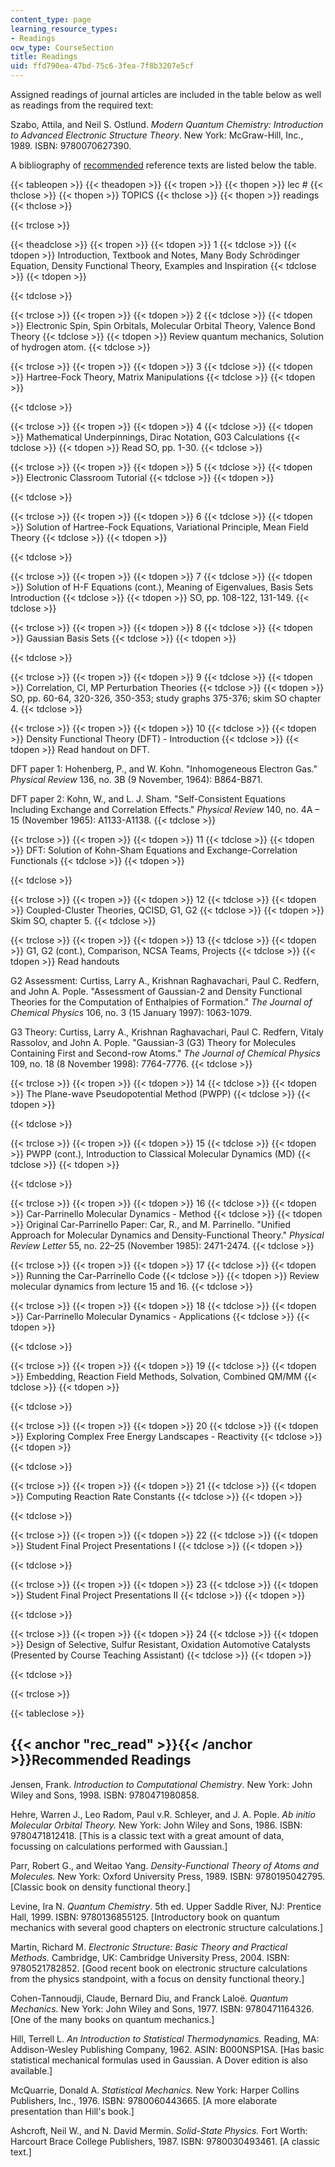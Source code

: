 ```yaml
---
content_type: page
learning_resource_types:
- Readings
ocw_type: CourseSection
title: Readings
uid: ffd790ea-47bd-75c6-3fea-7f8b3207e5cf
---
```


Assigned readings of journal articles are included in the table below as well as readings from the required text:

Szabo, Attila, and Neil S. Ostlund. _Modern_ _Quantum Chemistry: Introduction to Advanced Electronic Structure Theory_. New York: McGraw-Hill, Inc., 1989. ISBN: 9780070627390.

A bibliography of [recommended](#rec_read) reference texts are listed below the table.

{{< tableopen >}}
{{< theadopen >}}
{{< tropen >}}
{{< thopen >}}
lec #
{{< thclose >}}
{{< thopen >}}
TOPICS
{{< thclose >}}
{{< thopen >}}
readings
{{< thclose >}}

{{< trclose >}}

{{< theadclose >}}
{{< tropen >}}
{{< tdopen >}}
1
{{< tdclose >}}
{{< tdopen >}}
Introduction, Textbook and Notes, Many Body Schrödinger Equation, Density Functional Theory, Examples and Inspiration
{{< tdclose >}}
{{< tdopen >}}

{{< tdclose >}}

{{< trclose >}}
{{< tropen >}}
{{< tdopen >}}
2
{{< tdclose >}}
{{< tdopen >}}
Electronic Spin, Spin Orbitals, Molecular Orbital Theory, Valence Bond Theory
{{< tdclose >}}
{{< tdopen >}}
Review quantum mechanics, Solution of hydrogen atom.
{{< tdclose >}}

{{< trclose >}}
{{< tropen >}}
{{< tdopen >}}
3
{{< tdclose >}}
{{< tdopen >}}
Hartree-Fock Theory, Matrix Manipulations
{{< tdclose >}}
{{< tdopen >}}

{{< tdclose >}}

{{< trclose >}}
{{< tropen >}}
{{< tdopen >}}
4
{{< tdclose >}}
{{< tdopen >}}
Mathematical Underpinnings, Dirac Notation, G03 Calculations
{{< tdclose >}}
{{< tdopen >}}
Read SO, pp. 1-30.
{{< tdclose >}}

{{< trclose >}}
{{< tropen >}}
{{< tdopen >}}
5
{{< tdclose >}}
{{< tdopen >}}
Electronic Classroom Tutorial
{{< tdclose >}}
{{< tdopen >}}

{{< tdclose >}}

{{< trclose >}}
{{< tropen >}}
{{< tdopen >}}
6
{{< tdclose >}}
{{< tdopen >}}
Solution of Hartree-Fock Equations, Variational Principle, Mean Field Theory
{{< tdclose >}}
{{< tdopen >}}

{{< tdclose >}}

{{< trclose >}}
{{< tropen >}}
{{< tdopen >}}
7
{{< tdclose >}}
{{< tdopen >}}
Solution of H-F Equations (cont.), Meaning of Eigenvalues, Basis Sets Introduction
{{< tdclose >}}
{{< tdopen >}}
SO, pp. 108-122, 131-149.
{{< tdclose >}}

{{< trclose >}}
{{< tropen >}}
{{< tdopen >}}
8
{{< tdclose >}}
{{< tdopen >}}
Gaussian Basis Sets
{{< tdclose >}}
{{< tdopen >}}

{{< tdclose >}}

{{< trclose >}}
{{< tropen >}}
{{< tdopen >}}
9
{{< tdclose >}}
{{< tdopen >}}
Correlation, CI, MP Perturbation Theories
{{< tdclose >}}
{{< tdopen >}}
SO, pp. 60-64, 320-326, 350-353; study graphs 375-376; skim SO chapter 4.
{{< tdclose >}}

{{< trclose >}}
{{< tropen >}}
{{< tdopen >}}
10
{{< tdclose >}}
{{< tdopen >}}
Density Functional Theory (DFT) - Introduction
{{< tdclose >}}
{{< tdopen >}}
Read handout on DFT.  
  
DFT paper 1: Hohenberg, P., and W. Kohn. "Inhomogeneous Electron Gas." _Physical Review_ 136, no. 3B (9 November, 1964): B864-B871.  
  
DFT paper 2: Kohn, W., and L. J. Sham. "Self-Consistent Equations Including Exchange and Correlation Effects." _Physical Review_ 140, no. 4A – 15 (November 1965): A1133-A1138.
{{< tdclose >}}

{{< trclose >}}
{{< tropen >}}
{{< tdopen >}}
11
{{< tdclose >}}
{{< tdopen >}}
DFT: Solution of Kohn-Sham Equations and Exchange-Correlation Functionals
{{< tdclose >}}
{{< tdopen >}}

{{< tdclose >}}

{{< trclose >}}
{{< tropen >}}
{{< tdopen >}}
12
{{< tdclose >}}
{{< tdopen >}}
Coupled-Cluster Theories, QCISD, G1, G2
{{< tdclose >}}
{{< tdopen >}}
Skim SO, chapter 5.
{{< tdclose >}}

{{< trclose >}}
{{< tropen >}}
{{< tdopen >}}
13
{{< tdclose >}}
{{< tdopen >}}
G1, G2 (cont.), Comparison, NCSA Teams, Projects
{{< tdclose >}}
{{< tdopen >}}
Read handouts  
  
G2 Assessment: Curtiss, Larry A., Krishnan Raghavachari, Paul C. Redfern, and John A. Pople. "Assessment of Gaussian-2 and Density Functional Theories for the Computation of Enthalpies of Formation." _The Journal of Chemical Physics_ 106, no. 3 (15 January 1997): 1063-1079.  
  
G3 Theory: Curtiss, Larry A., Krishnan Raghavachari, Paul C. Redfern, Vitaly Rassolov, and John A. Pople. "Gaussian-3 (G3) Theory for Molecules Containing First and Second-row Atoms." _The Journal of Chemical Physics_ 109, no. 18 (8 November 1998): 7764-7776.
{{< tdclose >}}

{{< trclose >}}
{{< tropen >}}
{{< tdopen >}}
14
{{< tdclose >}}
{{< tdopen >}}
The Plane-wave Pseudopotential Method (PWPP)
{{< tdclose >}}
{{< tdopen >}}

{{< tdclose >}}

{{< trclose >}}
{{< tropen >}}
{{< tdopen >}}
15
{{< tdclose >}}
{{< tdopen >}}
PWPP (cont.), Introduction to Classical Molecular Dynamics (MD)
{{< tdclose >}}
{{< tdopen >}}

{{< tdclose >}}

{{< trclose >}}
{{< tropen >}}
{{< tdopen >}}
16
{{< tdclose >}}
{{< tdopen >}}
Car-Parrinello Molecular Dynamics - Method
{{< tdclose >}}
{{< tdopen >}}
Original Car-Parrinello Paper: Car, R., and M. Parrinello. "Unified Approach for Molecular Dynamics and Density-Functional Theory." _Physical Review Letter_ 55, no. 22–25 (November 1985): 2471-2474.
{{< tdclose >}}

{{< trclose >}}
{{< tropen >}}
{{< tdopen >}}
17
{{< tdclose >}}
{{< tdopen >}}
Running the Car-Parrinello Code
{{< tdclose >}}
{{< tdopen >}}
Review molecular dynamics from lecture 15 and 16.
{{< tdclose >}}

{{< trclose >}}
{{< tropen >}}
{{< tdopen >}}
18
{{< tdclose >}}
{{< tdopen >}}
Car-Parrinello Molecular Dynamics - Applications
{{< tdclose >}}
{{< tdopen >}}

{{< tdclose >}}

{{< trclose >}}
{{< tropen >}}
{{< tdopen >}}
19
{{< tdclose >}}
{{< tdopen >}}
Embedding, Reaction Field Methods, Solvation, Combined QM/MM
{{< tdclose >}}
{{< tdopen >}}

{{< tdclose >}}

{{< trclose >}}
{{< tropen >}}
{{< tdopen >}}
20
{{< tdclose >}}
{{< tdopen >}}
Exploring Complex Free Energy Landscapes - Reactivity
{{< tdclose >}}
{{< tdopen >}}

{{< tdclose >}}

{{< trclose >}}
{{< tropen >}}
{{< tdopen >}}
21
{{< tdclose >}}
{{< tdopen >}}
Computing Reaction Rate Constants
{{< tdclose >}}
{{< tdopen >}}

{{< tdclose >}}

{{< trclose >}}
{{< tropen >}}
{{< tdopen >}}
22
{{< tdclose >}}
{{< tdopen >}}
Student Final Project Presentations I
{{< tdclose >}}
{{< tdopen >}}

{{< tdclose >}}

{{< trclose >}}
{{< tropen >}}
{{< tdopen >}}
23
{{< tdclose >}}
{{< tdopen >}}
Student Final Project Presentations II
{{< tdclose >}}
{{< tdopen >}}

{{< tdclose >}}

{{< trclose >}}
{{< tropen >}}
{{< tdopen >}}
24
{{< tdclose >}}
{{< tdopen >}}
Design of Selective, Sulfur Resistant, Oxidation Automotive Catalysts (Presented by Course Teaching Assistant)
{{< tdclose >}}
{{< tdopen >}}

{{< tdclose >}}

{{< trclose >}}

{{< tableclose >}}

{{< anchor "rec_read" >}}{{< /anchor >}}Recommended Readings
------------------------------------------------------------

Jensen, Frank. _Introduction to Computational Chemistry_. New York: John Wiley and Sons, 1998. ISBN: 9780471980858.

Hehre, Warren J., Leo Radom, Paul v.R. Schleyer, and J. A. Pople. _Ab initio Molecular Orbital Theory._ New York: John Wiley and Sons, 1986. ISBN: 9780471812418. \[This is a classic text with a great amount of data, focussing on calculations performed with Gaussian.\]

Parr, Robert G., and Weitao Yang. _Density-Functional Theory of Atoms and Molecules._ New York: Oxford University Press, 1989. ISBN: 9780195042795. \[Classic book on density functional theory.\]

Levine, Ira N. _Quantum Chemistry_. 5th ed. Upper Saddle River, NJ: Prentice Hall, 1999. ISBN: 9780136855125. \[Introductory book on quantum mechanics with several good chapters on electronic structure calculations.\]

Martin, Richard M. _Electronic Structure: Basic Theory and Practical Methods._ Cambridge, UK: Cambridge University Press, 2004. ISBN: 9780521782852. \[Good recent book on electronic structure calculations from the physics standpoint, with a focus on density functional theory.\]

Cohen-Tannoudji, Claude, Bernard Diu, and Franck Laloë. _Quantum Mechanics._ New York: John Wiley and Sons, 1977. ISBN: 9780471164326. \[One of the many books on quantum mechanics.\]

Hill, Terrell L. _An Introduction to Statistical Thermodynamics._ Reading, MA: Addison-Wesley Publishing Company, 1962. ASIN: B000NSP1SA. \[Has basic statistical mechanical formulas used in Gaussian. A Dover edition is also available.\]

McQuarrie, Donald A. _Statistical Mechanics._ New York: Harper Collins Publishers, Inc., 1976. ISBN: 9780060443665. \[A more elaborate presentation than Hill's book.\]

Ashcroft, Neil W., and N. David Mermin. _Solid-State Physics._ Fort Worth: Harcourt Brace College Publishers, 1987. ISBN: 9780030493461. \[A classic text.\]